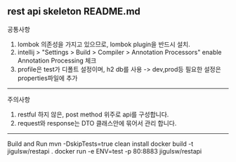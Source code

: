 rest api skeleton README.md
---
공통사항
1. lombok 의존성을 가지고 있으므로, lombok plugin을 반드시 설치.
2. intellij > "Settings > Build > Compiler > Annotation Processors" enable Annotation Processing 체크
3. profile은 test가 디폴트 설정이며, h2 db를 사용 -> dev,prod등 필요한 설정은 properties파일에 추가
---
주의사항
1. restful 하지 않은, post method 위주로 api를 구성합니다.
2. request와 response는 DTO 클래스안에 묶어서 관리 합니다.
---
Build and Run
mvn -DskipTests=true clean install
docker build -t jigulsw/restapi .
docker run -e ENV=test -p 80:8883 jigulsw/restapi

